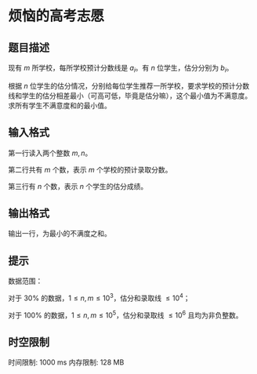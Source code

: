 # 烦恼的高考志愿

## 题目描述

现有 $m$ 所学校，每所学校预计分数线是 $a_i$。有 $n$ 位学生，估分分别为 $b_i$。

根据 $n$ 位学生的估分情况，分别给每位学生推荐一所学校，要求学校的预计分数线和学生的估分相差最小（可高可低，毕竟是估分嘛），这个最小值为不满意度。求所有学生不满意度和的最小值。

## 输入格式

第一行读入两个整数 $m,n$。

第二行共有 $m$ 个数，表示 $m$ 个学校的预计录取分数。

第三行有 $n$ 个数，表示 $n$ 个学生的估分成绩。

## 输出格式

输出一行，为最小的不满度之和。

## 提示

数据范围：

对于 $30\%$ 的数据，$1\leq n,m\leq10^3$，估分和录取线 $\leq10^4$；

对于 $100\%$ 的数据，$1\leq n,m\leq10^5$，估分和录取线 $\leq 10^6$ 且均为非负整数。

## 时空限制

时间限制: 1000 ms
内存限制: 128 MB
